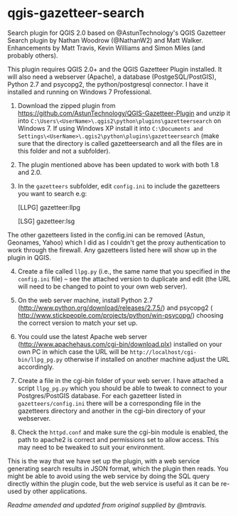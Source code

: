 qgis-gazetteer-search
=====================

Search plugin for QGIS 2.0 based on @AstunTechnology's QGIS Gazetteer Search plugin by Nathan Woodrow (@NathanW2) and Matt Walker. Enhancements by Matt Travis, Kevin Williams and Simon Miles (and probably others).

This plugin requires QGIS 2.0+ and the QGIS Gazetteer Plugin installed.  It will also need a webserver (Apache), a database (PostgeSQL/PostGIS), Python 2.7 and psycopg2, the python/postgresql connector. I have it installed and running on Windows 7 Professional.

1. Download the zipped plugin from https://github.com/AstunTechnology/QGIS-Gazetteer-Plugin and unzip it into `C:\Users\<UserName>\.qgis2\python\plugins\gazetteersearch` on Windows 7. If using Windows XP install it into `C:\Documents and Settings\<UserName>\.qgis2\python\plugins\gazetteersearch` (make sure that the directory is called gazetteersearch and all the files are in this folder and not a subfolder).

2. The plugin mentioned above has been updated to work with both 1.8 and 2.0.

3. In the `gazetteers` subfolder, edit `config.ini` to include the gazetteers you want to search e.g:

    [LLPG]
    gazetteer:llpg
  
    [LSG]
    gazetteer:lsg

  The other gazetteers listed in the config.ini can be removed (Astun, Geonames, Yahoo) which I did as I couldn't get the proxy authentication to work through the firewall.  Any gazetteers listed here will show up in the plugin in QGIS.

4. Create a file called `llpg.py` (i.e., the same name that you specified in the `config.ini` file) – see the attached version to duplicate and edit (the URL will need to be changed to point to your own web server).

5. On the web server machine, install Python 2.7 (http://www.python.org/download/releases/2.7.5/) and psycopg2 ( http://www.stickpeople.com/projects/python/win-psycopg/) choosing the correct version to match your set up.

6. You could use the latest Apache web server (http://www.apachehaus.com/cgi-bin/download.plx) installed on your own PC in which case the URL will be `http://localhost/cgi-bin/llpg_pg.py` otherwise if installed on another machine adjust the URL accordingly.

7. Create a file in the cgi-bin folder of your web server. I have attached a script `llpg_pg.py` which you should be able to tweak to connect to your Postgres/PostGIS database. For each gazetteer listed in `gazetteers/config.ini` there will be a corresponding file in the gazetteers directory and another in the cgi-bin directory of your webserver.

8. Check the `httpd.conf` and make sure the cgi-bin module is enabled, the path to apache2 is correct and permissions set to allow access. This may need to be tweaked to suit your environment.

This is the way that we have set up the plugin, with a web service generating search results in JSON format, which the plugin then reads.  You might be able to avoid using the web service by doing the SQL query directly within the plugin code, but the web service is useful as it can be re-used by other applications.

*Readme amended and updated from original supplied by @mtravis.*
